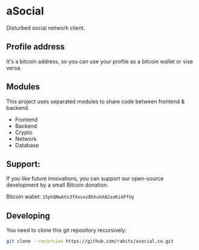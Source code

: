 aSocial
=======

Disturbed social network client.

Profile address
---------------
It's a bitcoin address, so you can use your profile as a bitcoin wallet or vise versa.

Modules
-------
This project uses separated modules to share code between frontend & backend.

* Frontend
* Backend
* Crypto
* Network
* Database

Support:
--------
If you like future innovations, you can support our open-source development by a small Bitcoin donation.

Bitcoin wallet: `15phQNwkVs3fXxvxzBkhuhXA2xoKikPfUy`

Developing
----------
You need to clone this git repository recursively:

```sh
git clone --recursive https://github.com/rabits/asocial.co.git
```
